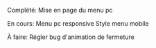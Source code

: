 Complété:
    Mise en page du menu pc

En cours:
    Menu pc responsive
    Style menu mobile

À faire:
    Régler bug d'animation de fermeture

